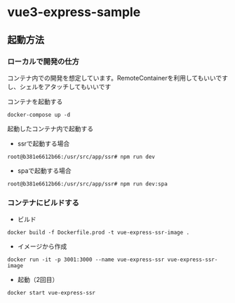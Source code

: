 # vue3-express-sample

## 起動方法

### ローカルで開発の仕方
コンテナ内での開発を想定しています。RemoteContainerを利用してもいいですし、シェルをアタッチしてもいいです

コンテナを起動する
```
docker-compose up -d
```

起動したコンテナ内で起動する

- ssrで起動する場合
```
root@b381e6612b66:/usr/src/app/ssr# npm run dev
```

- spaで起動する場合
```
root@b381e6612b66:/usr/src/app/ssr# npm run dev:spa
```

### コンテナにビルドする
- ビルド

```
docker build -f Dockerfile.prod -t vue-express-ssr-image .
```

- イメージから作成

```
docker run -it -p 3001:3000 --name vue-express-ssr vue-express-ssr-image
```

- 起動（2回目）

```
docker start vue-express-ssr
```